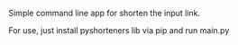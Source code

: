 Simple command line app for shorten the input link.

For use, just install pyshorteners lib via pip and run main.py
